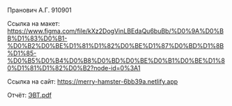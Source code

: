 Пранович А.Г. 910901

Ссылка на макет: https://www.figma.com/file/kXz2DogVinLBEdaQu6buBb/%D0%9A%D0%BB%D1%83%D0%B1-%D0%B2%D0%BE%D1%81%D1%82%D0%BE%D1%87%D0%BD%D1%8B%D1%85-%D0%B5%D0%B4%D0%B8%D0%BD%D0%BE%D0%B1%D0%BE%D1%80%D1%81%D1%82%D0%B2?node-id=0%3A1

Ссылка на сайт: https://merry-hamster-6bb39a.netlify.app

Отчёт: [ЭВТ.pdf](https://github.com/AirForce9/EVT/files/8695695/default.pdf)
